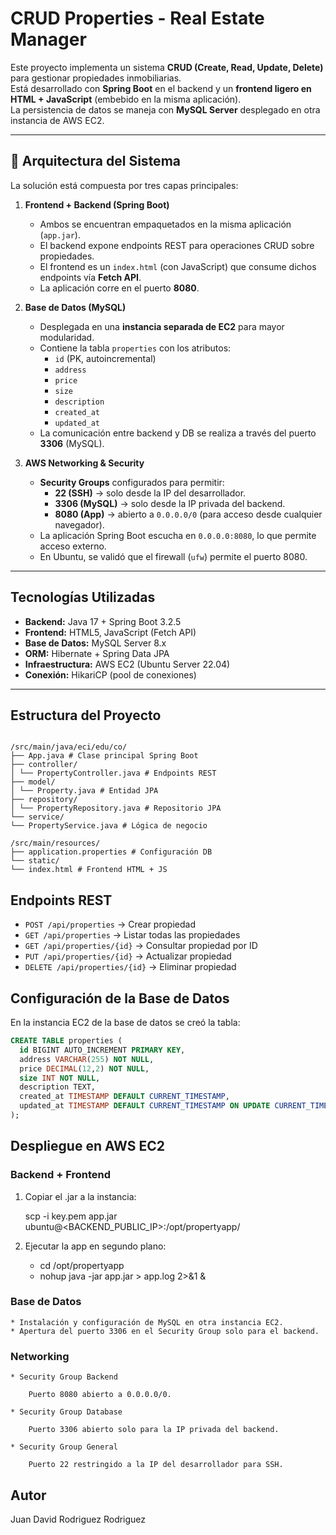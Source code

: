 # CRUD Properties - Real Estate Manager

Este proyecto implementa un sistema **CRUD (Create, Read, Update, Delete)** para gestionar propiedades inmobiliarias.  
Está desarrollado con **Spring Boot** en el backend y un **frontend ligero en HTML + JavaScript** (embebido en la misma aplicación).  
La persistencia de datos se maneja con **MySQL Server** desplegado en otra instancia de AWS EC2.

---

## 🚀 Arquitectura del Sistema

La solución está compuesta por tres capas principales:

1. **Frontend + Backend (Spring Boot)**  
   - Ambos se encuentran empaquetados en la misma aplicación (`app.jar`).
   - El backend expone endpoints REST para operaciones CRUD sobre propiedades.
   - El frontend es un `index.html` (con JavaScript) que consume dichos endpoints vía **Fetch API**.
   - La aplicación corre en el puerto **8080**.

2. **Base de Datos (MySQL)**  
   - Desplegada en una **instancia separada de EC2** para mayor modularidad.
   - Contiene la tabla `properties` con los atributos:
     - `id` (PK, autoincremental)
     - `address`
     - `price`
     - `size`
     - `description`
     - `created_at`
     - `updated_at`
   - La comunicación entre backend y DB se realiza a través del puerto **3306** (MySQL).

3. **AWS Networking & Security**  
   - **Security Groups** configurados para permitir:
     - **22 (SSH)** → solo desde la IP del desarrollador.
     - **3306 (MySQL)** → solo desde la IP privada del backend.
     - **8080 (App)** → abierto a `0.0.0.0/0` (para acceso desde cualquier navegador).  
   - La aplicación Spring Boot escucha en `0.0.0.0:8080`, lo que permite acceso externo.
   - En Ubuntu, se validó que el firewall (`ufw`) permite el puerto 8080.

---

## Tecnologías Utilizadas

- **Backend:** Java 17 + Spring Boot 3.2.5  
- **Frontend:** HTML5, JavaScript (Fetch API)  
- **Base de Datos:** MySQL Server 8.x  
- **ORM:** Hibernate + Spring Data JPA  
- **Infraestructura:** AWS EC2 (Ubuntu Server 22.04)  
- **Conexión:** HikariCP (pool de conexiones)  

---

## Estructura del Proyecto

```plaintext

/src/main/java/eci/edu/co/
├── App.java # Clase principal Spring Boot
├── controller/
│ └── PropertyController.java # Endpoints REST
├── model/
│ └── Property.java # Entidad JPA
├── repository/
│ └── PropertyRepository.java # Repositorio JPA
└── service/
└── PropertyService.java # Lógica de negocio

/src/main/resources/
├── application.properties # Configuración DB
└── static/
└── index.html # Frontend HTML + JS

```

## Endpoints REST

- `POST /api/properties` → Crear propiedad  
- `GET /api/properties` → Listar todas las propiedades  
- `GET /api/properties/{id}` → Consultar propiedad por ID  
- `PUT /api/properties/{id}` → Actualizar propiedad  
- `DELETE /api/properties/{id}` → Eliminar propiedad  

## Configuración de la Base de Datos

En la instancia EC2 de la base de datos se creó la tabla:

```sql
CREATE TABLE properties (
  id BIGINT AUTO_INCREMENT PRIMARY KEY,
  address VARCHAR(255) NOT NULL,
  price DECIMAL(12,2) NOT NULL,
  size INT NOT NULL,
  description TEXT,
  created_at TIMESTAMP DEFAULT CURRENT_TIMESTAMP,
  updated_at TIMESTAMP DEFAULT CURRENT_TIMESTAMP ON UPDATE CURRENT_TIMESTAMP
);

```

## Despliegue en AWS EC2

### Backend + Frontend

1. Copiar el .jar a la instancia:

    scp -i key.pem app.jar ubuntu@<BACKEND_PUBLIC_IP>:/opt/propertyapp/

2. Ejecutar la app en segundo plano:

    * cd /opt/propertyapp
    * nohup java -jar app.jar > app.log 2>&1 &

### Base de Datos

    * Instalación y configuración de MySQL en otra instancia EC2.
    * Apertura del puerto 3306 en el Security Group solo para el backend.

### Networking

    * Security Group Backend

        Puerto 8080 abierto a 0.0.0.0/0.

    * Security Group Database

        Puerto 3306 abierto solo para la IP privada del backend.

    * Security Group General

        Puerto 22 restringido a la IP del desarrollador para SSH.


## Autor

Juan David Rodriguez Rodriguez